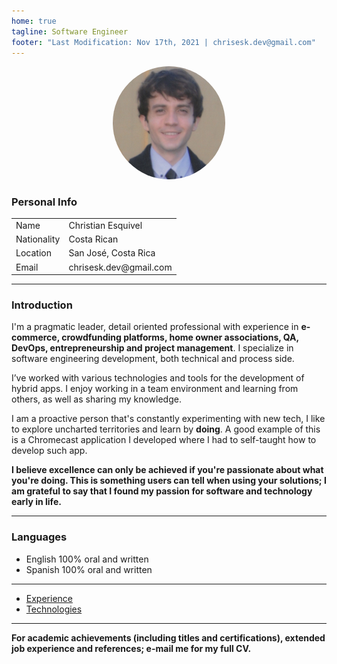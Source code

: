```yaml
---
home: true
tagline: Software Engineer
footer: "Last Modification: Nov 17th, 2021 | chrisesk.dev@gmail.com"
---
```


<p align="center">
  <img style="border-radius:50%" width="180" src="/me.png" alt="">
</p>

### Personal Info

<table>
  <tr>
    <td>Name</td>
    <td>Christian Esquivel</td>
  </tr>
  <tr>
    <td>Nationality</td>
    <td>Costa Rican</td>
  </tr>
  <tr>
    <td>Location</td>
    <td>San José, Costa Rica</td>
  </tr>
  <tr>
    <td>Email</td>
    <td>chrisesk.dev@gmail.com</td>
  </tr>
</table>

<hr>

### Introduction

I'm a pragmatic leader, detail oriented professional with experience in <strong>e-commerce, crowdfunding platforms, home
owner associations, QA, DevOps, entrepreneurship and project management</strong>. I specialize in software engineering development, both technical and process side.

I’ve worked with various technologies and tools for the development of hybrid apps.
I enjoy working in a team environment and learning from others, as well as sharing my knowledge.

I am a proactive person that's constantly experimenting with new tech, I like to explore uncharted territories and learn
by <strong>doing</strong>. A good example of this is a Chromecast application I developed where I had to self-taught how
to develop such app.

**I believe excellence can only be achieved if you're passionate about what you're doing. This is something users can
tell when using your solutions; I am grateful to say that I found my passion for software and technology early in
life.**

<hr>

### Languages

- English 100% oral and written
- Spanish 100% oral and written

<hr>

- <a href="/jobs.html">Experience</a>
- <a href="/tech.html">Technologies</a>

<hr>

**For academic achievements (including titles and certifications), extended job experience and references; e-mail me for
my full CV.**
